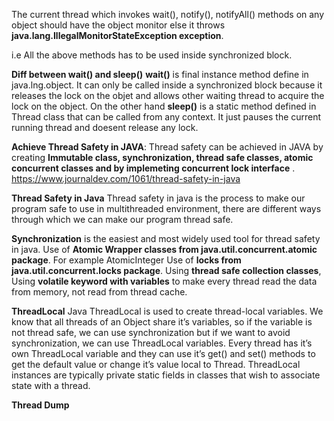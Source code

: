The current thread which invokes wait(), notify(), notifyAll() methods on any object should have the object monitor else it throws 
**java.lang.IllegalMonitorStateException exception**.

i.e All the above methods has to be used inside synchronized block.

**Diff between wait() and sleep()**
**wait()** is final instance method define in java.lng.object. It can only be called inside a synchronized block because it releases the lock on the objet and allows other waiting thread to acquire the lock on the object.
On the other hand **sleep()** is a static method defined in Thread class that can be called from any context. It just pauses the current running thread and doesent release any lock.

**Achieve Thread Safety in JAVA**:
Thread safety can be achieved in JAVA by creating **Immutable class, synchronization, thread safe classes, atomic concurrent classes and by implemeting concurrent lock interface** .  https://www.journaldev.com/1061/thread-safety-in-java

**Thread Safety in Java**
Thread safety in java is the process to make our program safe to use in multithreaded environment, there are different ways through which we can make our program thread safe.

**Synchronization** is the easiest and most widely used tool for thread safety in java.
Use of **Atomic Wrapper classes from java.util.concurrent.atomic package**. For example AtomicInteger
Use of **locks from java.util.concurrent.locks package**.
Using **thread safe collection classes**,
Using **volatile keyword with variables** to make every thread read the data from memory, not read from thread cache.

**ThreadLocal**
Java ThreadLocal is used to create thread-local variables. We know that all threads of an Object share it’s variables, so if the variable is not thread safe, we can use synchronization but if we want to avoid synchronization, we can use ThreadLocal variables.
Every thread has it’s own ThreadLocal variable and they can use it’s get() and set() methods to get the default value or change it’s value local to Thread. ThreadLocal instances are typically private static fields in classes that wish to associate state with a thread. 

**Thread Dump**



